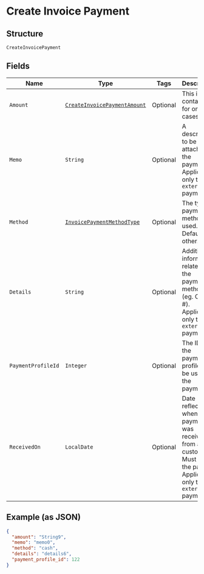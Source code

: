 
# Create Invoice Payment

## Structure

`CreateInvoicePayment`

## Fields

| Name | Type | Tags | Description | Getter | Setter |
|  --- | --- | --- | --- | --- | --- |
| `Amount` | [`CreateInvoicePaymentAmount`](../../doc/models/containers/create-invoice-payment-amount.md) | Optional | This is a container for one-of cases. | CreateInvoicePaymentAmount getAmount() | setAmount(CreateInvoicePaymentAmount amount) |
| `Memo` | `String` | Optional | A description to be attached to the payment. Applicable only to `external` payments. | String getMemo() | setMemo(String memo) |
| `Method` | [`InvoicePaymentMethodType`](../../doc/models/invoice-payment-method-type.md) | Optional | The type of payment method used. Defaults to other. | InvoicePaymentMethodType getMethod() | setMethod(InvoicePaymentMethodType method) |
| `Details` | `String` | Optional | Additional information related to the payment method (eg. Check #). Applicable only to `external` payments. | String getDetails() | setDetails(String details) |
| `PaymentProfileId` | `Integer` | Optional | The ID of the payment profile to be used for the payment. | Integer getPaymentProfileId() | setPaymentProfileId(Integer paymentProfileId) |
| `ReceivedOn` | `LocalDate` | Optional | Date reflecting when the payment was received from a customer. Must be in the past. Applicable only to<br>`external` payments. | LocalDate getReceivedOn() | setReceivedOn(LocalDate receivedOn) |

## Example (as JSON)

```json
{
  "amount": "String9",
  "memo": "memo0",
  "method": "cash",
  "details": "details6",
  "payment_profile_id": 122
}
```

